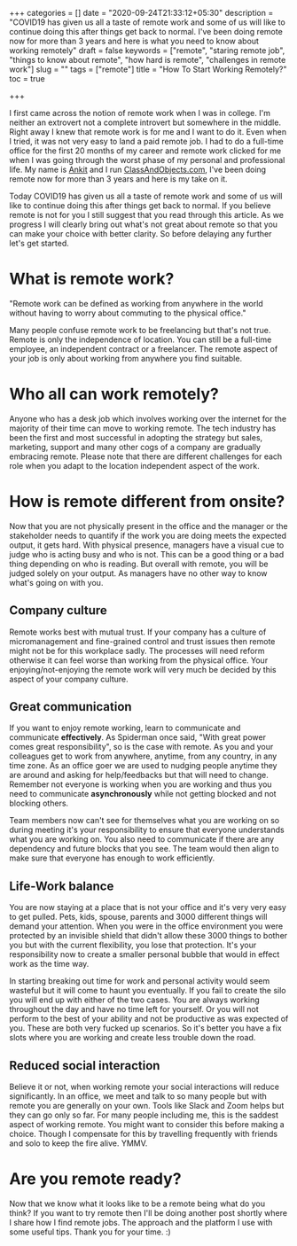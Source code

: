 +++
categories = []
date = "2020-09-24T21:33:12+05:30"
description = "COVID19 has given us all a taste of remote work and some of us will like to continue doing this after things get back to normal. I've been doing remote now for more than 3 years and here is what you need to know about working remotely"
draft = false
keywords = ["remote", "staring remote job", "things to know about remote", "how hard is remote", "challenges in remote work"]
slug = ""
tags = ["remote"]
title = "How To Start Working Remotely?"
toc = true

+++

I first came across the notion of remote work when I was in college. I'm neither an extrovert not a complete introvert but somewhere in the middle. Right away I knew that remote work is for me and I want to do it. Even when I tried, it was not very easy to land a paid remote job. I had to do a full-time office for the first 20 months of my career and remote work clicked for me when I was going through the worst phase of my personal and professional life. My name is [Ankit](https://ankit-singhaniya.netlify.com/) and I run [ClassAndObjects.com](https://www.classandobjects.com), I've been doing remote now for more than 3 years and here is my take on it.

Today COVID19 has given us all a taste of remote work and some of us will like to continue doing this after things get back to normal. If you believe remote is not for you I still suggest that you read through this article. As we progress I will clearly bring out what's not great about remote so that you can make your choice with better clarity. So before delaying any further let's get started.


# What is remote work?

"Remote work can be defined as working from anywhere in the world without having to worry about commuting to the physical office."

Many people confuse remote work to be freelancing but that's not true. Remote is only the independence of location. You can still be a full-time employee, an independent contract or a freelancer. The remote aspect of your job is only about working from anywhere you find suitable.


# Who all can work remotely?

Anyone who has a desk job which involves working over the internet for the majority of their time can move to working remote. The tech industry has been the first and most successful in adopting the strategy but sales, marketing, support and many other cogs of a company are gradually embracing remote. Please note that there are different challenges for each role when you adapt to the location independent aspect of the work.


# How is remote different from onsite?

Now that you are not physically present in the office and the manager or the stakeholder needs to quantify if the work you are doing meets the expected output, it gets hard. With physical presence, managers have a visual cue to judge who is acting busy and who is not. This can be a good thing or a bad thing depending on who is reading. But overall with remote, you will be judged solely on your output. As managers have no other way to know what's going on with you.

## Company culture

Remote works best with mutual trust. If your company has a culture of micromanagement and fine-grained control and trust issues then remote might not be for this workplace sadly. The processes will need reform otherwise it can feel worse than working from the physical office. Your enjoying/not-enjoying the remote work will very much be decided by this aspect of your company culture.

## Great communication

If you want to enjoy remote working, learn to communicate and communicate **effectively**. As Spiderman once said, "With great power comes great responsibility", so is the case with remote. As you and your colleagues get to work from anywhere, anytime, from any country, in any time zone. As an office goer we are used to nudging people anytime they are around and asking for help/feedbacks but that will need to change. Remember not everyone is working when you are working and thus you need to communicate **asynchronously** while not getting blocked and not blocking others.

Team members now can't see for themselves what you are working on so during meeting it's your responsibility to ensure that everyone understands what you are working on. You also need to communicate if there are any dependency and future blocks that you see. The team would then align to make sure that everyone has enough to work efficiently.

## Life-Work balance

You are now staying at a place that is not your office and it's very very easy to get pulled. Pets, kids, spouse, parents and 3000 different things will demand your attention. When you were in the office environment you were protected by an invisible shield that didn't allow these 3000 things to bother you but with the current flexibility, you lose that protection. It's your responsibility now to create a smaller personal bubble that would in effect work as the time way.

In starting breaking out time for work and personal activity would seem wasteful but it will come to haunt you eventually. If you fail to create the silo you will end up with either of the two cases. You are always working throughout the day and have no time left for yourself. Or you will not perform to the best of your ability and not be productive as was expected of you. These are both very fucked up scenarios. So it's better you have a fix slots where you are working and create less trouble down the road.

## Reduced social interaction

Believe it or not, when working remote your social interactions will reduce significantly. In an office, we meet and talk to so many people but with remote you are generally on your own. Tools like Slack and Zoom helps but they can go only so far. For many people including me, this is the saddest aspect of working remote. You might want to consider this before making a choice. Though I compensate for this by travelling frequently with friends and solo to keep the fire alive. YMMV.

# Are you remote ready?

Now that we know what it looks like to be a remote being what do you think? If you want to try remote then I'll be doing another post shortly where I share how I find remote jobs. The approach and the platform I use with some useful tips. Thank you for your time. :)
